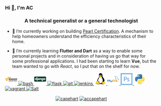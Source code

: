 ### Hi 👋, I'm AC

<!--
**capehart/capehart** is a ✨ _special_ ✨ repository because its `README.md` (this file) appears on your GitHub profile.
-->

<h3 align="center">A technical generalist or a general technologist</h3>

- 🔭 I’m currently working on building [Pearl Certification](https://pearlcertification.com/). A mechanism to help homeowners understand the efficiency characteristics of their home.

- 🌱 I’m currently learning **Flutter and Dart** as a way to enable some personal projects and in consideration of having us go that way for some professional applications. I had been starting to learn **Vue**, but the team wanted to go with *React*, so I put that on the shelf for now.
<p align="left">
 <a href="https://aws.amazon.com" target="_blank"> <img src="https://raw.githubusercontent.com/devicons/devicon/master/icons/amazonwebservices/amazonwebservices-original-wordmark.svg" alt="aws" width="40" height="40"/> </a> 
 <a href="https://www.gnu.org/software/bash/" target="_blank"> <img src="https://www.vectorlogo.zone/logos/gnu_bash/gnu_bash-icon.svg" alt="bash" width="40" height="40"/> </a> 
 <a href="https://www.djangoproject.com/" target="_blank"> <img src="https://raw.githubusercontent.com/devicons/devicon/master/icons/django/django-original.svg" alt="django" width="40" height="40"/> </a> 
 <a href="https://flask.palletsprojects.com/" target="_blank"> <img src="https://www.vectorlogo.zone/logos/pocoo_flask/pocoo_flask-icon.svg" alt="flask" width="40" height="40"/> </a> 
  <a href="https://git-scm.com/" target="_blank"> <img src="https://www.vectorlogo.zone/logos/git-scm/git-scm-icon.svg" alt="git" width="40" height="40"/> </a> 
  <a href="https://www.jenkins.io" target="_blank"> <img src="https://www.vectorlogo.zone/logos/jenkins/jenkins-icon.svg" alt="jenkins" width="40" height="40"/> </a> 
  <a href="https://www.linux.org/" target="_blank"> <img src="https://raw.githubusercontent.com/devicons/devicon/master/icons/linux/linux-original.svg" alt="linux" width="40" height="40"/> </a> 
  <a href="https://www.mysql.com/" target="_blank"> <img src="https://raw.githubusercontent.com/devicons/devicon/master/icons/mysql/mysql-original-wordmark.svg" alt="mysql" width="40" height="40"/> </a> 
  <a href="https://www.photoshop.com/en" target="_blank"> <img src="https://raw.githubusercontent.com/devicons/devicon/master/icons/photoshop/photoshop-line.svg" alt="photoshop" width="40" height="40"/> </a> 
  <a href="https://www.python.org" target="_blank"> <img src="https://raw.githubusercontent.com/devicons/devicon/master/icons/python/python-original.svg" alt="python" width="40" height="40"/> </a> 
  <a href="https://www.vagrantup.com/" target="_blank"> <img src="https://www.vectorlogo.zone/logos/vagrantup/vagrantup-icon.svg" alt="vagrant" width="40" height="40"/> </a> 
 <a href="https://www.saltstack.com/" target="_blank"> <img src="https://www.vectorlogo.zone/logos/saltstack/saltstack-icon.svg" alt="Salt" width="40" height="40">
</p>
<p align="center">
<a href="https://twitter.com/capehart" target="blank"><img align="center" src="https://cdn.jsdelivr.net/npm/simple-icons@3.0.1/icons/twitter.svg" alt="capehart" height="30" width="30" /></a>
<a href="https://linkedin.com/in/accapehart" target="blank"><img align="center" src="https://cdn.jsdelivr.net/npm/simple-icons@3.0.1/icons/linkedin.svg" alt="accapehart" height="30" width="30" /></a>
</p>

